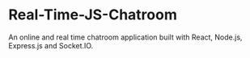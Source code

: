 # Real-Time-JS-Chatroom
An online and real time chatroom application built with React, Node.js, Express.js and Socket.IO.
